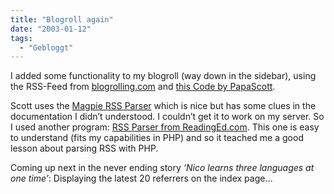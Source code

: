 ```yaml
---
title: "Blogroll again"
date: "2003-01-12"
tags:
  - "Gebloggt"
---
```


I added some functionality to my blogroll (way down in the sidebar), using the RSS\-Feed from [blogrolling.com](http://www.blogrolling.com) and [this Code by PapaScott](http://www.papascott.de/2002/10/20/1938.php#001938 "PapaScott: The New Old Blogroll").

Scott uses the [Magpie RSS Parser](http://magpierss.sourceforge.net/) which is nice but has some clues in the documentation I didn’t understood. I couldn’t get it to work on my server. So I used another program: [RSS Parser from ReadingEd.com](http://www.readinged.com/articles/rssparser/). This one is easy to understand (fits my capabilities in PHP) and so it teached me a good lesson about parsing RSS with PHP.

Coming up next in the never ending story _‘Nico learns three languages at one time’_: Displaying the latest 20 referrers on the index page…
